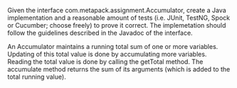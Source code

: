 Given the interface com.metapack.assignment.Accumulator, create a Java implementation and a
reasonable amount of tests (i.e. JUnit, TestNG, Spock or Cucumber; choose freely) to prove it 
correct. The implemetation should follow the guidelines described in the Javadoc of the interface.

An Accumulator maintains a running total sum of one or more variables. Updating of this total 
value is done by accumulating more variables. Reading the total value is done by calling the 
getTotal method. The accumulate method returns the sum of its arguments (which is added to the 
total running value).


